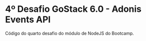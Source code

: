 # 4º Desafio GoStack 6.0 - Adonis Events API

Código do quarto desafio do módulo de NodeJS do Bootcamp.
